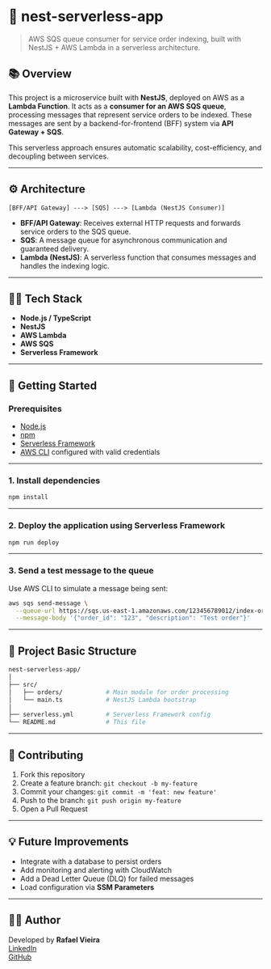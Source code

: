 # 🧾 nest-serverless-app

> AWS SQS queue consumer for service order indexing, built with NestJS + AWS Lambda in a serverless architecture.

## 📚 Overview

This project is a microservice built with **NestJS**, deployed on AWS as a **Lambda Function**. It acts as a **consumer for an AWS SQS queue**, processing messages that represent service orders to be indexed. These messages are sent by a backend-for-frontend (BFF) system via **API Gateway + SQS**.

This serverless approach ensures automatic scalability, cost-efficiency, and decoupling between services.

---

## ⚙️ Architecture

```
[BFF/API Gateway] ---> [SQS] ---> [Lambda (NestJS Consumer)]
```

- **BFF/API Gateway**: Receives external HTTP requests and forwards service orders to the SQS queue.
- **SQS**: A message queue for asynchronous communication and guaranteed delivery.
- **Lambda (NestJS)**: A serverless function that consumes messages and handles the indexing logic.

---

## 🧑‍💻 Tech Stack

- **Node.js / TypeScript**
- **NestJS**
- **AWS Lambda**
- **AWS SQS**
- **Serverless Framework**

---

## 🚀 Getting Started

### Prerequisites

- [Node.js](https://nodejs.org/)
- [npm](https://www.npmjs.com/)
- [Serverless Framework](https://www.serverless.com/framework/docs/getting-started/)
- [AWS CLI](https://docs.aws.amazon.com/cli/latest/userguide/install-cliv2.html) configured with valid credentials

---

### 1. Install dependencies

```bash
npm install
```

---

### 2. Deploy the application using Serverless Framework

```bash
npm run deploy
```

---

### 3. Send a test message to the queue

Use AWS CLI to simulate a message being sent:

```bash
aws sqs send-message \
  --queue-url https://sqs.us-east-1.amazonaws.com/123456789012/index-orders-dev \
  --message-body '{"order_id": "123", "description": "Test order"}'
```

---

## 📁 Project Basic Structure

```bash
nest-serverless-app/
│
├── src/
│   ├── orders/            # Main module for order processing
│   └── main.ts            # NestJS Lambda bootstrap
│
├── serverless.yml         # Serverless Framework config
└── README.md              # This file
```

---

## 🤝 Contributing

1. Fork this repository  
2. Create a feature branch: `git checkout -b my-feature`  
3. Commit your changes: `git commit -m 'feat: new feature'`  
4. Push to the branch: `git push origin my-feature`  
5. Open a Pull Request

---

## 💡 Future Improvements

- Integrate with a database to persist orders  
- Add monitoring and alerting with CloudWatch  
- Add a Dead Letter Queue (DLQ) for failed messages  
- Load configuration via **SSM Parameters**

---

## 🧑‍🏫 Author

Developed by **Rafael Vieira**  
[LinkedIn](https://www.linkedin.com/in/rafael-eraldo-vieira/)  
[GitHub](https://github.com/RafaelLeveske)
